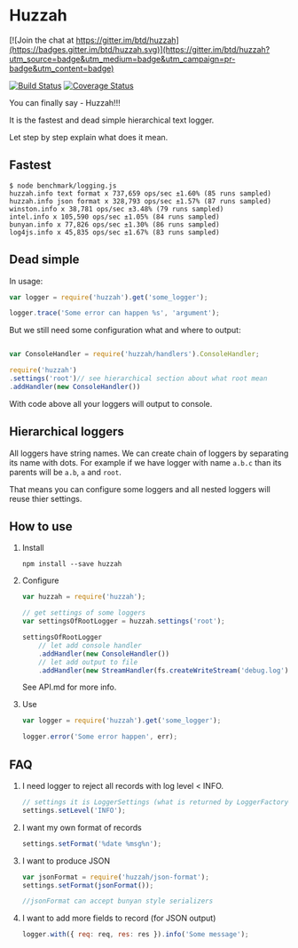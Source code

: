 # Huzzah

[![Join the chat at https://gitter.im/btd/huzzah](https://badges.gitter.im/btd/huzzah.svg)](https://gitter.im/btd/huzzah?utm_source=badge&utm_medium=badge&utm_campaign=pr-badge&utm_content=badge)

[![Build Status](https://travis-ci.org/btd/huzzah.svg?branch=master)](https://travis-ci.org/btd/huzzah)
[![Coverage Status](https://coveralls.io/repos/github/btd/huzzah/badge.svg?branch=master)](https://coveralls.io/github/btd/huzzah?branch=master)

You can finally say - Huzzah!!!

It is the fastest and dead simple hierarchical text logger.

Let step by step explain what does it mean.

## Fastest

```
$ node benchmark/logging.js
huzzah.info text format x 737,659 ops/sec ±1.60% (85 runs sampled)
huzzah.info json format x 328,793 ops/sec ±1.57% (87 runs sampled)
winston.info x 38,781 ops/sec ±3.48% (79 runs sampled)
intel.info x 105,590 ops/sec ±1.05% (84 runs sampled)
bunyan.info x 77,826 ops/sec ±1.30% (86 runs sampled)
log4js.info x 45,835 ops/sec ±1.67% (83 runs sampled)
```

## Dead simple

In usage:

```js
var logger = require('huzzah').get('some_logger');

logger.trace('Some error can happen %s', 'argument');
```

But we still need some configuration what and where to output:
```js

var ConsoleHandler = require('huzzah/handlers').ConsoleHandler;

require('huzzah')
.settings('root')// see hierarchical section about what root mean
.addHandler(new ConsoleHandler())
```

With code above all your loggers will output to console.

## Hierarchical loggers

All loggers have string names. We can create chain of loggers by separating its name with dots.
For example if we have logger with name `a.b.c` than its parents will be `a.b`, `a` and `root`.

That means you can configure some loggers and all nested loggers will reuse thier settings.

## How to use

1. Install

	`npm install --save huzzah`

2. Configure

	```js
	var huzzah = require('huzzah');

	// get settings of some loggers
	var settingsOfRootLogger = huzzah.settings('root');

	settingsOfRootLogger
		// let add console handler
		.addHandler(new ConsoleHandler())
		// let add output to file
		.addHandler(new StreamHandler(fs.createWriteStream('debug.log')))

	```

	See API.md for more info.

3. Use

	```js
	var logger = require('huzzah').get('some_logger');

	logger.error('Some error happen', err);
	```

## FAQ

1. I need logger to reject all records with log level < INFO.

	```js
	// settings it is LoggerSettings (what is returned by LoggerFactory#settings)
	settings.setLevel('INFO');
	```

2. I want my own format of records

	```js
	settings.setFormat('%date %msg%n');
	```

3. I want to produce JSON

	```js
	var jsonFormat = require('huzzah/json-format');
	settings.setFormat(jsonFormat());

	//jsonFormat can accept bunyan style serializers
	```

4. I want to add more fields to record (for JSON output)

	```js
	logger.with({ req: req, res: res }).info('Some message');
	```
